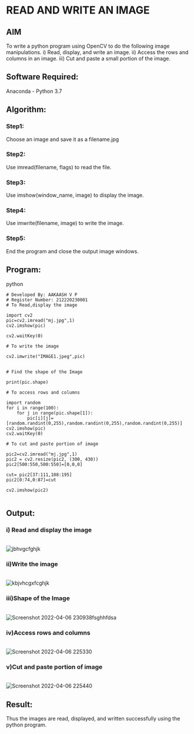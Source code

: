 # READ AND WRITE AN IMAGE
## AIM
To write a python program using OpenCV to do the following image manipulations.
i) Read, display, and write an image.
ii) Access the rows and columns in an image.
iii) Cut and paste a small portion of the image.

## Software Required:
Anaconda - Python 3.7
## Algorithm:
### Step1:
Choose an image and save it as a filename.jpg
### Step2:
Use imread(filename, flags) to read the file.
### Step3:
Use imshow(window_name, image) to display the image.
### Step4:
Use imwrite(filename, image) to write the image.
### Step5:
End the program and close the output image windows.
## Program:
python
```
# Developed By: AAKAASH V P
# Register Number: 212220230001
# To Read,display the image

import cv2
pic=cv2.imread("mj.jpg",1)
cv2.imshow(pic)

cv2.waitKey(0)

# To write the image

cv2.imwrite("IMAGE1.jpeg",pic)


# Find the shape of the Image

print(pic.shape)

# To access rows and columns

import random
for i in range(100):
    for j in range(pic.shape[1]):
        pic[i][j]=[random.randint(0,255),random.randint(0,255),random.randint(0,255)]
cv2.imshow(pic)
cv2.waitKey(0)

# To cut and paste portion of image

pic2=cv2.imread("mj.jpg",1)
pic2 = cv2.resize(pic2, (300, 430))
pic2[500:550,500:550]=[0,0,0]

cut= pic2[37:111,108:195]
pic2[0:74,0:87]=cut

cv2.imshow(pic2)


```


## Output:

### i) Read and display the image

<br>![jbhvgcfghjk](https://user-images.githubusercontent.com/75234790/162033880-df29da78-c85e-4803-9487-0f96462514e5.png)



### ii)Write the image

<br>![kbjvhcgxfcghjk](https://user-images.githubusercontent.com/75234790/162035315-1922a987-79ea-4f49-b5ea-2b1383b847c4.png)


### iii)Shape of the Image

<br>![Screenshot 2022-04-06 230938fsghhfdsa](https://user-images.githubusercontent.com/75234790/162035573-822b73c6-dd98-40ea-8a47-05dad820b9f0.png)


### iv)Access rows and columns

<br>![Screenshot 2022-04-06 225330](https://user-images.githubusercontent.com/75234790/162035671-b2ea8d3e-4f47-4965-908f-1b0011f9cb5b.png)



### v)Cut and paste portion of image

<br>![Screenshot 2022-04-06 225440](https://user-images.githubusercontent.com/75234790/162035867-9e05c529-97b6-4c96-9b7c-e99044fb2555.png)



## Result:
Thus the images are read, displayed, and written successfully using the python program.
